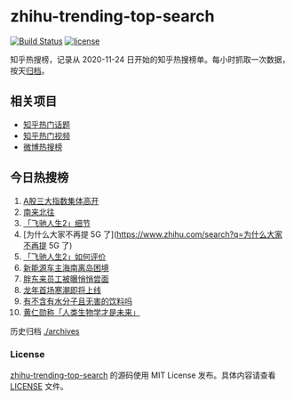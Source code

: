 # zhihu-trending-top-search

[![Build Status](https://github.com/justjavac/zhihu-trending-top-search/workflows/ci/badge.svg?branch=main)](https://github.com/justjavac/zhihu-trending-top-search/actions)
[![license](https://img.shields.io/github/license/justjavac/zhihu-trending-top-search)](https://github.com/justjavac/zhihu-trending-top-search/blob/main/LICENSE)

知乎热搜榜，记录从 2020-11-24
日开始的知乎热搜榜单。每小时抓取一次数据，按天[归档](./archives)。

## 相关项目

- [知乎热门话题](https://github.com/justjavac/zhihu-trending-hot-questions)
- [知乎热门视频](https://github.com/justjavac/zhihu-trending-hot-video)
- [微博热搜榜](https://github.com/justjavac/weibo-trending-hot-search)

## 今日热搜榜

<!-- BEGIN -->
<!-- 最后更新时间 Tue Feb 20 2024 07:08:20 GMT+0800 (China Standard Time) -->

1. [A股三大指数集体高开](https://www.zhihu.com/search?q=A股三大指数集体高开)
1. [南来北往](https://www.zhihu.com/search?q=南来北往)
1. [「飞驰人生2」细节](https://www.zhihu.com/search?q=「飞驰人生2」细节)
1. [为什么大家不再提 5G 了](https://www.zhihu.com/search?q=为什么大家不再提 5G
   了)
1. [「飞驰人生2」如何评价](https://www.zhihu.com/search?q=「飞驰人生2」如何评价)
1. [新能源车主海南离岛困境](https://www.zhihu.com/search?q=新能源车主海南离岛困境)
1. [胖东来员工被曝悄悄尝面](https://www.zhihu.com/search?q=胖东来员工被曝悄悄尝面)
1. [龙年首场寒潮即将上线](https://www.zhihu.com/search?q=龙年首场寒潮即将上线)
1. [有不含有水分子且无害的饮料吗](https://www.zhihu.com/search?q=有不含有水分子且无害的饮料吗)
1. [黄仁勋称「人类生物学才是未来」](https://www.zhihu.com/search?q=黄仁勋称「人类生物学才是未来」)

<!-- END -->

历史归档 [./archives](./archives)

### License

[zhihu-trending-top-search](https://github.com/justjavac/zhihu-trending-top-search)
的源码使用 MIT License 发布。具体内容请查看 [LICENSE](./LICENSE) 文件。
